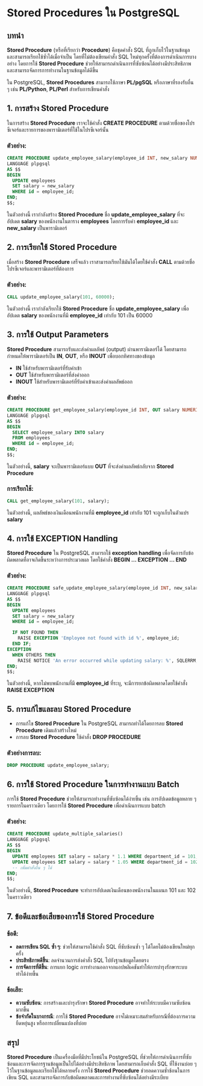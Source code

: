 # Stored Procedures ใน PostgreSQL

## บทนำ

**Stored Procedure** (หรือที่เรียกว่า **Procedure**) คือชุดคำสั่ง SQL ที่ถูกเก็บไว้ในฐานข้อมูลและสามารถเรียกใช้ซ้ำได้เมื่อจำเป็น โดยที่ไม่ต้องเขียนคำสั่ง SQL ใหม่ทุกครั้งที่ต้องการดำเนินการบางอย่าง โดยการใช้ **Stored Procedure** ช่วยให้สามารถดำเนินการที่ซับซ้อนได้อย่างมีประสิทธิภาพและสามารถจัดการการทำงานในฐานข้อมูลได้ดีขึ้น

ใน PostgreSQL, **Stored Procedures** สามารถใช้ภาษา **PL/pgSQL** หรือภาษาที่รองรับอื่น ๆ เช่น **PL/Python**, **PL/Perl** สำหรับการเขียนคำสั่ง

## 1. **การสร้าง Stored Procedure**

ในการสร้าง **Stored Procedure** เราจะใช้คำสั่ง **CREATE PROCEDURE** ตามด้วยชื่อของโปรซีเจอร์และรายการของพารามิเตอร์ที่ใช้ในโปรซีเจอร์นั้น

### ตัวอย่าง:
```sql
CREATE PROCEDURE update_employee_salary(employee_id INT, new_salary NUMERIC)
LANGUAGE plpgsql
AS $$
BEGIN
  UPDATE employees
  SET salary = new_salary
  WHERE id = employee_id;
END;
$$;
```
ในตัวอย่างนี้ เรากำลังสร้าง **Stored Procedure** ชื่อ **update_employee_salary** ที่จะอัปเดต **salary** ของพนักงานในตาราง **employees** โดยการรับค่า **employee_id** และ **new_salary** เป็นพารามิเตอร์

## 2. **การเรียกใช้ Stored Procedure**

เมื่อสร้าง **Stored Procedure** เสร็จแล้ว เราสามารถเรียกใช้มันได้โดยใช้คำสั่ง **CALL** ตามด้วยชื่อโปรซีเจอร์และพารามิเตอร์ที่ต้องการ

### ตัวอย่าง:
```sql
CALL update_employee_salary(101, 60000);
```
ในตัวอย่างนี้ เรากำลังเรียกใช้ **Stored Procedure** ชื่อ **update_employee_salary** เพื่ออัปเดต **salary** ของพนักงานที่มี **employee_id** เท่ากับ 101 เป็น 60000

## 3. **การใช้ Output Parameters**

**Stored Procedure** สามารถรับและส่งค่าผลลัพธ์ (output) ผ่านพารามิเตอร์ได้ โดยสามารถกำหนดให้พารามิเตอร์เป็น **IN**, **OUT**, หรือ **INOUT** เพื่อบอกทิศทางของข้อมูล

- **IN** ใช้สำหรับพารามิเตอร์ที่รับค่าเข้า
- **OUT** ใช้สำหรับพารามิเตอร์ที่ส่งค่าออก
- **INOUT** ใช้สำหรับพารามิเตอร์ที่รับค่าเข้าและส่งค่าผลลัพธ์ออก

### ตัวอย่าง:
```sql
CREATE PROCEDURE get_employee_salary(employee_id INT, OUT salary NUMERIC)
LANGUAGE plpgsql
AS $$
BEGIN
  SELECT employee_salary INTO salary
  FROM employees
  WHERE id = employee_id;
END;
$$;
```
ในตัวอย่างนี้, **salary** จะเป็นพารามิเตอร์แบบ **OUT** ที่จะส่งค่าผลลัพธ์กลับจาก **Stored Procedure**

### การเรียกใช้:
```sql
CALL get_employee_salary(101, salary);
```
ในตัวอย่างนี้, ผลลัพธ์ของเงินเดือนพนักงานที่มี **employee_id** เท่ากับ 101 จะถูกเก็บในตัวแปร **salary**

## 4. **การใช้ EXCEPTION Handling**

**Stored Procedure** ใน PostgreSQL สามารถใช้ **exception handling** เพื่อจัดการกับข้อผิดพลาดที่อาจเกิดขึ้นระหว่างการประมวลผล โดยใช้คำสั่ง **BEGIN ... EXCEPTION ... END**

### ตัวอย่าง:
```sql
CREATE PROCEDURE safe_update_employee_salary(employee_id INT, new_salary NUMERIC)
LANGUAGE plpgsql
AS $$
BEGIN
  UPDATE employees
  SET salary = new_salary
  WHERE id = employee_id;

  IF NOT FOUND THEN
    RAISE EXCEPTION 'Employee not found with id %', employee_id;
  END IF;
EXCEPTION
  WHEN OTHERS THEN
    RAISE NOTICE 'An error occurred while updating salary: %', SQLERRM;
END;
$$;
```
ในตัวอย่างนี้, หากไม่พบพนักงานที่มี **employee_id** ที่ระบุ, จะมีการยกข้อผิดพลาดโดยใช้คำสั่ง **RAISE EXCEPTION**

## 5. **การแก้ไขและลบ Stored Procedure**

- การแก้ไข **Stored Procedure** ใน PostgreSQL สามารถทำได้โดยการลบ **Stored Procedure** เดิมแล้วสร้างใหม่
- การลบ **Stored Procedure** ใช้คำสั่ง **DROP PROCEDURE**

### ตัวอย่างการลบ:
```sql
DROP PROCEDURE update_employee_salary;
```

## 6. **การใช้ Stored Procedure ในการทำงานแบบ Batch**

การใช้ **Stored Procedure** ช่วยให้สามารถทำงานที่ซับซ้อนได้ง่ายขึ้น เช่น การอัปเดตข้อมูลหลาย ๆ รายการในคราวเดียว โดยการใช้ **Stored Procedure** เพื่อดำเนินการแบบ batch

### ตัวอย่าง:
```sql
CREATE PROCEDURE update_multiple_salaries()
LANGUAGE plpgsql
AS $$
BEGIN
  UPDATE employees SET salary = salary * 1.1 WHERE department_id = 101;
  UPDATE employees SET salary = salary * 1.05 WHERE department_id = 102;
  -- เพิ่มคำสั่งอื่น ๆ ได้
END;
$$;
```
ในตัวอย่างนี้, **Stored Procedure** จะทำการอัปเดตเงินเดือนของพนักงานในแผนก 101 และ 102 ในคราวเดียว

## 7. **ข้อดีและข้อเสียของการใช้ Stored Procedure**

### ข้อดี:
- **ลดการเขียน SQL ซ้ำ ๆ**: ช่วยให้สามารถใช้คำสั่ง SQL ที่ซับซ้อนซ้ำ ๆ ได้โดยไม่ต้องเขียนใหม่ทุกครั้ง
- **ประสิทธิภาพดีขึ้น**: ลดจำนวนการส่งคำสั่ง SQL ไปยังฐานข้อมูลโดยตรง
- **การจัดการที่ดีขึ้น**: การแยก logic การทำงานออกจากแอปพลิเคชันทำให้การบำรุงรักษาระบบทำได้ง่ายขึ้น

### ข้อเสีย:
- **ความซับซ้อน**: การสร้างและบำรุงรักษา **Stored Procedure** อาจทำให้ระบบมีความซับซ้อนมากขึ้น
- **ข้อจำกัดในบางกรณี**: การใช้ **Stored Procedure** อาจไม่เหมาะสมสำหรับกรณีที่ต้องการความยืดหยุ่นสูง หรือการเปลี่ยนแปลงที่บ่อย

## สรุป

**Stored Procedure** เป็นเครื่องมือที่มีประโยชน์ใน PostgreSQL ที่ช่วยให้การดำเนินการที่ซับซ้อนและการจัดการฐานข้อมูลเป็นไปได้อย่างมีประสิทธิภาพ โดยสามารถเก็บคำสั่ง SQL ที่ใช้งานบ่อย ๆ ไว้ในฐานข้อมูลและเรียกใช้ได้หลายครั้ง การใช้ **Stored Procedure** ช่วยลดความซ้ำซ้อนในการเขียน SQL และสามารถจัดการกับข้อผิดพลาดและการทำงานที่ซับซ้อนได้อย่างมีระเบียบ